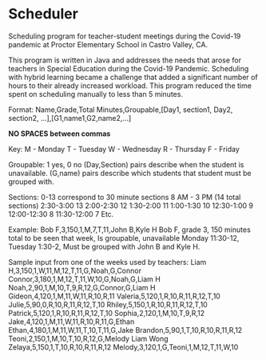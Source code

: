 # Scheduler
Scheduling program for teacher-student meetings during the Covid-19 pandemic at Proctor Elementary School in Castro Valley, CA.

This program is written in Java and addresses the needs that arose for teachers in Special Education during the Covid-19 Pandemic. 
Scheduling with hybrid learning became a challenge that added a significant number of hours to their already increased workload. 
This program reduced the time spent on scheduling manually to less than 5 minutes.

Format: Name,Grade,Total Minutes,Groupable,[Day1, section1, Day2, section2, …],[G1,name1,G2,name2,...]

**NO SPACES between commas**

Key: 
M - Monday
T - Tuesday
W - Wednesday
R - Thursday
F - Friday 

Groupable: 1 yes, 0 no 
(Day,Section) pairs describe when the student is unavailable.
(G,name) pairs describe which students that student must be grouped with.

Sections: 0-13 correspond to 30 minute sections 8 AM - 3 PM (14 total sections)
2:30-3:00   13
2:00-2:30   12
1:30-2:00   11
1:00-1:30   10
12:30-1:00   9
12:00-12:30  8
11:30-12:00  7
Etc.

Example: Bob F,3,150,1,M,7,T,11,John B,Kyle H
Bob F, grade 3, 150 minutes total to be seen that week, Is groupable,
unavailable Monday 11:30-12, Tuesday 1:30-2, Must be grouped with John B and Kyle H.

Sample input from one of the weeks used by teachers:
Liam H,3,150,1,W,11,M,12,T,11,G,Noah,G,Connor
Connor,3,180,1,M,12,T,11,W,10,G,Noah,G,Liam H
Noah,2,90,1,M,10,T,9,R,12,G,Connor,G,Liam H
Gideon,4,120,1,M,11,W,11,R,10,R,11
Valeria,5,120,1,R,10,R,11,R,12,T,10
Julie,5,90,0,R,10,R,11,R,12,T,10
Rhiley,5,150,1,R,10,R,11,R,12,T,10
Patrick,5,120,1,R,10,R,11,R,12,T,10
Sophia,2,120,1,M,10,T,9,R,12
Jake,4,120,1,M,11,W,11,R,10,R,11,G,Ethan
Ethan,4,180,1,M,11,W,11,T,10,T,11,G,Jake
Brandon,5,90,1,T,10,R,10,R,11,R,12
Teoni,2,150,1,M,10,T,10,R,12,G,Melody
Liam Wong Zelaya,5,150,1,T,10,R,10,R,11,R,12
Melody,3,120,1,G,Teoni,1,M,12,T,11,W,10
